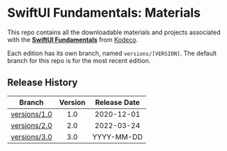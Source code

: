 # SwiftUI Fundamentals: Materials

This repo contains all the downloadable materials and projects associated with the **[SwiftUI Fundamentals](https://www.kodeco.com/library)** from [Kodeco](https://www.kodeco.com).

Each edition has its own branch, named `versions/[VERSION]`. The default branch for this repo is for the most recent edition.

## Release History

| Branch                                                                            | Version | Release Date |
| --------------------------------------------------------------------------------- |:-------:|:------------:|
| [versions/1.0](https://github.com/kodecocodes/video-suif-materials/tree/versions/1.0) | 1.0     | 2020-12-01   |
| [versions/2.0](https://github.com/kodecocodes/video-suif-materials/tree/versions/2.0) | 2.0     | 2022-03-24|
| [versions/3.0](https://github.com/kodecocodes/video-suif-materials/tree/versions/3.0) | 3.0     | YYYY-MM-DD |